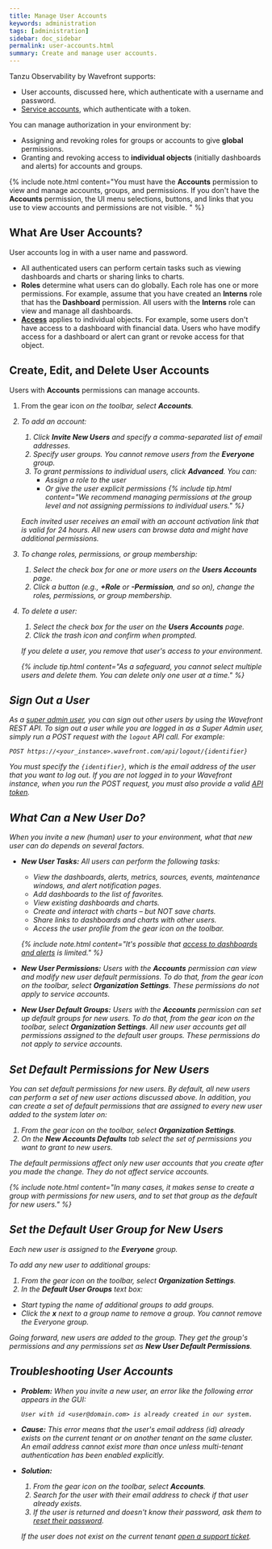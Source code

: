 ```yaml
---
title: Manage User Accounts
keywords: administration
tags: [administration]
sidebar: doc_sidebar
permalink: user-accounts.html
summary: Create and manage user accounts.
---
```


Tanzu Observability by Wavefront supports:
* User accounts, discussed here, which authenticate with a username and password.
* [Service accounts](service-accounts.html), which authenticate with a token.

You can manage authorization in your environment by:
* Assigning and revoking roles for groups or accounts to give **global** permissions.
* Granting and revoking access to **individual objects** (initially dashboards and alerts) for accounts and groups.

{% include note.html content="You must have the **Accounts** permission to view and manage accounts, groups, and permissions. If you don't have the **Accounts** permission, the UI menu selections, buttons, and links that you use to view accounts and permissions are not visible. " %}


## What Are User Accounts?

User accounts log in with a user name and password.
* All authenticated users can perform certain tasks such as viewing dashboards and charts or sharing links to charts.
* **Roles** determine what users can do globally. Each role has one or more permissions. For example, assume that you have created an **Interns** role that has the **Dashboard** permission. All users with the **Interns** role can view and manage all dashboards.
* **[Access](access.html)** applies to individual objects. For example, some users don't have access to a dashboard with financial data. Users who have modify access for a dashboard or alert can grant or revoke access for that object.

## Create, Edit, and Delete User Accounts

Users with **Accounts** permissions can manage accounts.

1. From the gear icon <i class="fa fa-cog"/> on the toolbar, select **Accounts**.
2. To add an account:
   1. Click **Invite New Users** and specify a comma-separated list of email addresses.
   2. Specify user groups. You cannot remove users from the **Everyone** group.
   3. To grant permissions to individual users, click **Advanced**. You can:
      * Assign a role to the user
      * Or give the user explicit permissions
   {% include tip.html content="We recommend managing permissions at the group level and not assigning permissions to individual users." %}

   Each invited user receives an email with an account activation link that is valid for 24 hours. All new users can browse data and might have additional permissions.
3. To change roles, permissions, or group membership:
   1. Select the check box for one or more users on the **Users Accounts** page.
   2. Click a button (e.g., **+Role** or **-Permission**, and so on), change the roles, permissions, or group membership.
4. To delete a user:
   1. Select the check box for the user on the **Users Accounts** page.
   2. Click the trash icon and confirm when prompted.

   If you delete a user, you remove that user's access to your environment.

   {% include tip.html content="As a safeguard, you cannot select multiple users and delete them. You can delete only one user at a time." %}

## Sign Out a User

As a [super admin user](authorization-faq.html#who-is-the-super-admin-user), you can sign out other users by using the Wavefront REST API. To sign out a user while you are logged in as a Super Admin user, simply run a POST request with the `logout` API call. For example:

```
POST https://<your_instance>.wavefront.com/api/logout/{identifier}
```

You must specify the `{identifier}`, which is the email address of the user that you want to log out. If you are not logged in to your Wavefront instance, when you run the POST request, you must also provide a valid [API token](wavefront_api.html#generating-an-api-token).

## What Can a New User Do?

When you invite a new (human) user to your environment, what that new user can do depends on several factors.

- **New User Tasks:** All users can perform the following tasks:
  * View the dashboards, alerts, metrics, sources, events, maintenance windows, and alert notification pages.
  * Add dashboards to the list of favorites.
  * View existing dashboards and charts.
  * Create and interact with charts – but NOT save charts.
  * Share links to dashboards and charts with other users.
  * Access the user profile from the gear icon <i class="fa fa-cog"/> on the toolbar.

  {% include note.html content="It's possible that [access to dashboards and alerts](access.html#how-access-control-works) is limited." %}


- **New User Permissions:** Users with the **Accounts** permission can view and modify new user default permissions. To do that, from the gear icon <i class="fa fa-cog"/> on the toolbar, select **Organization Settings**. These permissions *do not* apply to service accounts.
- **New User Default Groups:** Users with the **Accounts** permission can set up default groups for new users. To do that, from the gear icon <i class="fa fa-cog"/> on the toolbar, select **Organization Settings**.  All new user accounts get all permissions assigned to the default user groups. These permissions *do not* apply to service accounts.

## Set Default Permissions for New Users

You can set default permissions for new users. By default, all new users can perform a set of new user actions discussed above. In addition, you can create a set of default permissions that are assigned to every new user added to the system later on:

1. From the gear icon <i class="fa fa-cog"/> on the toolbar, select **Organization Settings**.
2. On the **New Accounts Defaults** tab select the set of permissions you want to grant to new users.

The default permissions affect only new user accounts that you create after you made the change. They do not affect service accounts.

{% include note.html content="In many cases, it makes sense to create a group with permissions for new users, and to set that group as the default for new users." %}

## Set the Default User Group for New Users

Each new user is assigned to the **Everyone** group.

To add any new user to additional groups:

1. From the gear icon <i class="fa fa-cog"/> on the toolbar, select **Organization Settings**.
2. In the **Default User Groups** text box:
  * Start typing the name of additional groups to add groups.
  * Click the **x** next to a group name to remove a group. You cannot remove the Everyone group.

Going forward, new users are added to the group. They get the group's permissions and any permissions set as **New User Default Permissions**.

## Troubleshooting User Accounts

* **Problem:** When you invite a new user, an error like the following error appears in the GUI:
  ```
  User with id <user@domain.com> is already created in our system.
  ```

* **Cause:**
  This error means that the user's email address (id) already exists on the current tenant or on another tenant on the same cluster. An email address cannot exist more than once unless multi-tenant authentication has been enabled explicitly.

* **Solution:**
  1. From the gear icon <i class="fa fa-cog"/> on the toolbar, select **Accounts**.
  2. Search for the user with their email address to check if that user already exists.
  3. If the user is returned and doesn't know their password, ask them to [reset their password](users_account_managing.html#reset-a-forgotten-password).

  If the user does not exist on the current tenant [open a support ticket](wavefront_support_feedback.html#support).
